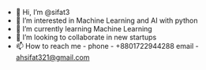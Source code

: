 - 👋 Hi, I’m @sifat3
- 👀 I’m interested in Machine Learning and AI with python
- 🌱 I’m currently learning Machine Learning
- 💞️ I’m looking to collaborate in new startups
- 📫 How to reach me - 
      phone - +8801722944288
      email - ahsifat321@gmail.com

